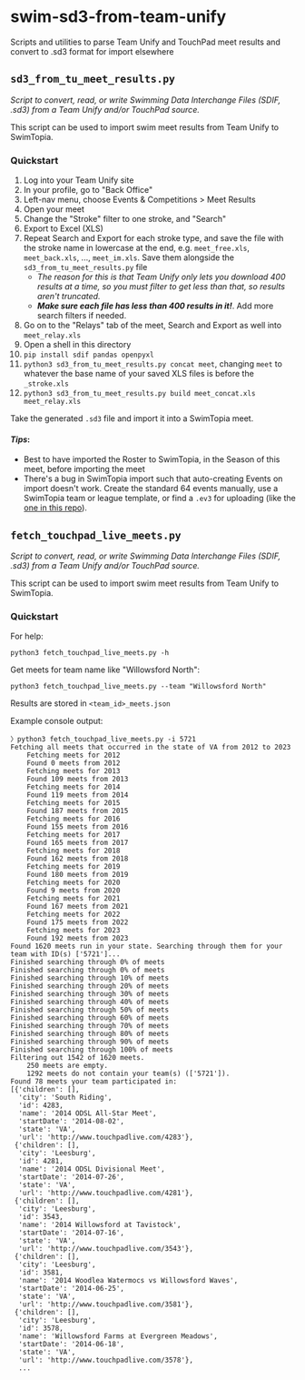 swim-sd3-from-team-unify
====

Scripts and utilities to parse Team Unify and TouchPad meet results and convert to .sd3 format for import elsewhere

## `sd3_from_tu_meet_results.py`

_Script to convert, read, or write Swimming Data Interchange Files (SDIF, .sd3) from a 
Team Unify and/or TouchPad source._

This script can be used to import swim meet results from Team Unify to SwimTopia.

### Quickstart

1. Log into your Team Unify site
2. In your profile, go to "Back Office"
3. Left-nav menu, choose Events & Competitions > Meet Results
4. Open your meet
5. Change the "Stroke" filter to one stroke, and "Search"
6. Export to Excel (XLS)
7. Repeat Search and Export for each stroke type, and save the file with the stroke name in lowercase at the end, e.g. `meet_free.xls`, `meet_back.xls`, ..., `meet_im.xls`. Save them alongside the `sd3_from_tu_meet_results.py` file
    - _The reason for this is that Team Unify only lets you download 400 results at a time, so you must filter to get less than that, so results aren't truncated._
    - ***Make sure each file has less than 400 results in it!***. Add more search filters if needed.
8. Go on to the "Relays" tab of the meet, Search and Export as well into `meet_relay.xls`
8. Open a shell in this directory
9. `pip install sdif pandas openpyxl`
10. `python3 sd3_from_tu_meet_results.py concat meet`, changing `meet` to whatever the base name of your saved XLS files is before the `_stroke.xls`
12. `python3 sd3_from_tu_meet_results.py build meet_concat.xls meet_relay.xls`

Take the generated `.sd3` file and import it into a SwimTopia meet.

#### _Tips_:

- Best to have imported the Roster to SwimTopia, in the Season of this meet, before importing the meet
- There's a bug in SwimTopia import such that auto-creating Events on import doesn't work. Create the standard 64 events manually, use a SwimTopia team or league template, or find a `.ev3` for uploading (like the [one in this repo](event_template_dual_64.ev3)).

## `fetch_touchpad_live_meets.py`

_Script to convert, read, or write Swimming Data Interchange Files (SDIF, .sd3) from a 
Team Unify and/or TouchPad source._

This script can be used to import swim meet results from Team Unify to SwimTopia.

### Quickstart

For help: 
```shell
python3 fetch_touchpad_live_meets.py -h
```

Get meets for team name like "Willowsford North":
```shell
python3 fetch_touchpad_live_meets.py --team "Willowsford North"
```

Results are stored in `<team_id>_meets.json`

Example console output:

```
〉python3 fetch_touchpad_live_meets.py -i 5721
Fetching all meets that occurred in the state of VA from 2012 to 2023
	Fetching meets for 2012
	Found 0 meets from 2012
	Fetching meets for 2013
	Found 109 meets from 2013
	Fetching meets for 2014
	Found 119 meets from 2014
	Fetching meets for 2015
	Found 187 meets from 2015
	Fetching meets for 2016
	Found 155 meets from 2016
	Fetching meets for 2017
	Found 165 meets from 2017
	Fetching meets for 2018
	Found 162 meets from 2018
	Fetching meets for 2019
	Found 180 meets from 2019
	Fetching meets for 2020
	Found 9 meets from 2020
	Fetching meets for 2021
	Found 167 meets from 2021
	Fetching meets for 2022
	Found 175 meets from 2022
	Fetching meets for 2023
	Found 192 meets from 2023
Found 1620 meets run in your state. Searching through them for your team with ID(s) ['5721']...
Finished searching through 0% of meets
Finished searching through 0% of meets
Finished searching through 10% of meets
Finished searching through 20% of meets
Finished searching through 30% of meets
Finished searching through 40% of meets
Finished searching through 50% of meets
Finished searching through 60% of meets
Finished searching through 70% of meets
Finished searching through 80% of meets
Finished searching through 90% of meets
Finished searching through 100% of meets
Filtering out 1542 of 1620 meets.
	250 meets are empty.
	1292 meets do not contain your team(s) (['5721']).
Found 78 meets your team participated in:
[{'children': [],
  'city': 'South Riding',
  'id': 4283,
  'name': '2014 ODSL All-Star Meet',
  'startDate': '2014-08-02',
  'state': 'VA',
  'url': 'http://www.touchpadlive.com/4283'},
 {'children': [],
  'city': 'Leesburg',
  'id': 4281,
  'name': '2014 ODSL Divisional Meet',
  'startDate': '2014-07-26',
  'state': 'VA',
  'url': 'http://www.touchpadlive.com/4281'},
 {'children': [],
  'city': 'Leesburg',
  'id': 3543,
  'name': '2014 Willowsford at Tavistock',
  'startDate': '2014-07-16',
  'state': 'VA',
  'url': 'http://www.touchpadlive.com/3543'},
 {'children': [],
  'city': 'Leesburg',
  'id': 3581,
  'name': '2014 Woodlea Watermocs vs Willowsford Waves',
  'startDate': '2014-06-25',
  'state': 'VA',
  'url': 'http://www.touchpadlive.com/3581'},
 {'children': [],
  'city': 'Leesburg',
  'id': 3578,
  'name': 'Willowsford Farms at Evergreen Meadows',
  'startDate': '2014-06-18',
  'state': 'VA',
  'url': 'http://www.touchpadlive.com/3578'},
  ...
```